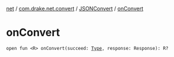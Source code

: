 [net](../../index.md) / [com.drake.net.convert](../index.md) / [JSONConvert](index.md) / [onConvert](./on-convert.md)

# onConvert

`open fun <R> onConvert(succeed: `[`Type`](https://docs.oracle.com/javase/6/docs/api/java/lang/reflect/Type.html)`, response: Response): R?`